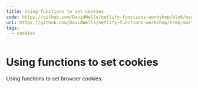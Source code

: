 ```yaml
---
title: Using functions to set cookies
code: https://github.com/DavidWells/netlify-functions-workshop/blob/master/lessons-code-complete/use-cases/4-setting-cookies/functions/set-cookie.js
url: https://github.com/DavidWells/netlify-functions-workshop/tree/master/lessons-code-complete/use-cases/4-setting-cookies
tags: 
  - cookies
---
```


# Using functions to set cookies

Using functions to set browser cookies.
